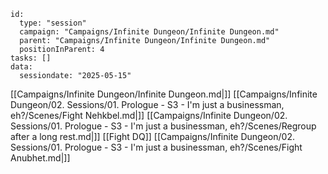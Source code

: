 


```RpgManager4
id: 
  type: "session"
  campaign: "Campaigns/Infinite Dungeon/Infinite Dungeon.md"
  parent: "Campaigns/Infinite Dungeon/Infinite Dungeon.md"
  positionInParent: 4
tasks: []
data: 
  sessiondate: "2025-05-15"
```

[[Campaigns/Infinite Dungeon/Infinite Dungeon.md|]]
[[Campaigns/Infinite Dungeon/02. Sessions/01. Prologue - S3 - I'm just a businessman, eh?/Scenes/Fight Nehkbel.md|]]
[[Campaigns/Infinite Dungeon/02. Sessions/01. Prologue - S3 - I'm just a businessman, eh?/Scenes/Regroup after a long rest.md|]]
[[Fight DQ]]
[[Campaigns/Infinite Dungeon/02. Sessions/01. Prologue - S3 - I'm just a businessman, eh?/Scenes/Fight Anubhet.md|]]
